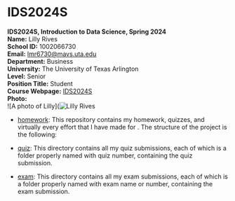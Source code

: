 # IDS2024S

**IDS2024S, Introduction to Data Science, Spring 2024**  
**Name:** Lilly Rives  
**School ID:** 1002066730    
**Email:** lmr6730@mavs.uta.edu    
**Department:** Business    
**University:** The University of Texas Arlington  
**Level:** Senior   
**Position Title:** Student  
**Course Webpage:** [IDS2024S](www.cdslab.org)    
**Photo:**  
![A photo of Lilly](![Lilly Rives](https://github.com/Lillyrives/IDS2024S/assets/157654675/20ae6fa5-4472-4d28-92bf-c17f650b31a2)

+ [homework](./hw/): This repository contains my homework, quizzes, and virtually every effort that I have made for <course name>. The structure of the project is the following:

+ [quiz](./quiz/):  This directory contains all my quiz submissions, each of which is a folder properly named with quiz number, containing the quiz submission.

+ [exam](./exam/):  This directory contains all my exam submissions, each of which is a folder properly named with exam name or number, containing the exam submission.


